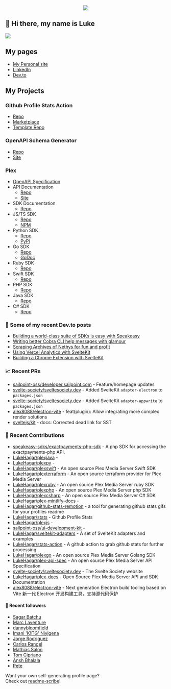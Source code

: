 <div align="center">
   <img src="https://raw.githubusercontent.com/LukeHagar/github-stats-remotion/main/out/readme.gif">
</div>

## 👋 Hi there, my name is Luke

<a href="https://hits.seeyoufarm.com"><img src="https://hits.seeyoufarm.com/api/count/incr/badge.svg?url=https%3A%2F%2Fgithub.com%2Flukehagar1212%2Fhit-counter&count_bg=%2384A1FF&title_bg=%23445DD3&icon=mocha.svg&icon_color=%23E7E7E7&title=Views&edge_flat=false"/></a>


## My pages
- [My Personal site](https://lukehagar.com/)
- [LinkedIn](https://www.linkedin.com/in/lukehagar/)
- [Dev.to](https://dev.to/lukehagar)

## My Projects

### Github Profile Stats Action
- [Repo](https://github.com/LukeHagar/stats-action)
- [Marketplace](https://github.com/marketplace/actions/profile-stats)
- [Template Repo](https://github.com/LukeHagar/stats)

### OpenAPI Schema Generator
- [Repo](https://github.com/LukeHagar/openapi-definition-generator/)
- [Site](https://oas-def-gen.lukehagar.com)

### Plex
- [OpenAPI Specification](https://github.com/LukeHagar/plex-api-spec)
- API Documentation
   - [Repo](https://github.com/LukeHagar/plex-docs) 
   - [Site](https://plexapi.dev)
- SDK Documentation
   - [Repo](https://github.com/LukeHagar/plex-sdk-docs)
- JS/TS SDK
   - [Repo](https://github.com/LukeHagar/plexjs) 
   - [NPM](https://www.npmjs.com/package/@lukehagar/plexjs)
- Python SDK
   - [Repo](https://github.com/LukeHagar/plexpy) 
   - [PyPi](https://pypi.org/project/plex-api-client/)
- Go SDK
   - [Repo](https://github.com/LukeHagar/plexgo)
   - [GoDoc](https://pkg.go.dev/github.com/LukeHagar/plexgo)
- Ruby SDK
   - [Repo](https://github.com/LukeHagar/plexruby)
- Swift SDK
   - [Repo](https://github.com/LukeHagar/plexswift)
- PHP SDK
   - [Repo](https://github.com/LukeHagar/plexphp)
- Java SDK
   - [Repo](https://github.com/LukeHagar/plexjava)
- C# SDK
   - [Repo](https://github.com/LukeHagar/plexcsharp)




### 📜 Some of my recent Dev.to posts

- [Building a world-class suite of SDKs is easy with Speakeasy](https://dev.to/lukehagar/building-a-world-class-suite-of-sdks-is-easy-with-speakeasy-37ba)
- [Writing better Cobra CLI help messages with glamour](https://dev.to/lukehagar/writing-better-cobra-cli-help-messages-with-glamour-1525)
- [Scraping Archives of Nethys for fun and profit](https://dev.to/lukehagar/scraping-archives-of-nethys-for-fun-and-profit-3ll3)
- [Using Vercel Analytics with SvelteKit](https://dev.to/lukehagar/using-vercel-analytics-with-sveltekit-381j)
- [Building a Chrome Extension with SvelteKit](https://dev.to/lukehagar/building-a-chrome-extension-with-sveltekit-3kb)

### 📈 Recent PRs

- [sailpoint-oss/developer.sailpoint.com](https://github.com/sailpoint-oss/developer.sailpoint.com/pull/494) - Feature/homepage updates
- [svelte-society/sveltesociety.dev](https://github.com/svelte-society/sveltesociety.dev/pull/591) - Added SvelteKit `adapter-electron` to `packages.json`
- [svelte-society/sveltesociety.dev](https://github.com/svelte-society/sveltesociety.dev/pull/590) - Added SvelteKit `adapter-appwrite` to `packages.json`
- [alex8088/electron-vite](https://github.com/alex8088/electron-vite/pull/412) - feat(plugin): Allow integrating more complex render solutions
- [sveltejs/kit](https://github.com/sveltejs/kit/pull/11841) - docs: Corrected dead link for SST

### 👷 Recent Contributions

- [speakeasy-sdks/exactpayments-php-sdk](https://github.com/speakeasy-sdks/exactpayments-php-sdk) - A php SDK for accessing the exactpayments-php API.
- [LukeHagar/plexjava](https://github.com/LukeHagar/plexjava) - 
- [LukeHagar/plexpy](https://github.com/LukeHagar/plexpy) - 
- [LukeHagar/plexswift](https://github.com/LukeHagar/plexswift) - An open source Plex Media Server Swift SDK
- [LukeHagar/plexterraform](https://github.com/LukeHagar/plexterraform) - An open source terraform provider for Plex Media Server
- [LukeHagar/plexruby](https://github.com/LukeHagar/plexruby) - An open source Plex Media Server ruby SDK
- [LukeHagar/plexphp](https://github.com/LukeHagar/plexphp) - An open source Plex Media Server php SDK
- [LukeHagar/plexcsharp](https://github.com/LukeHagar/plexcsharp) - An open source Plex Media Server C# SDK
- [LukeHagar/plex-mintlify-docs](https://github.com/LukeHagar/plex-mintlify-docs) - 
- [LukeHagar/github-stats-remotion](https://github.com/LukeHagar/github-stats-remotion) - a tool for generating github stats gifs for your profiles readme
- [LukeHagar/stats](https://github.com/LukeHagar/stats) - Github Profile Stats
- [LukeHagar/plexjs](https://github.com/LukeHagar/plexjs) - 
- [sailpoint-oss/ui-development-kit](https://github.com/sailpoint-oss/ui-development-kit) - 
- [LukeHagar/sveltekit-adapters](https://github.com/LukeHagar/sveltekit-adapters) - A set of SvelteKit adapters and examples
- [LukeHagar/stats-action](https://github.com/LukeHagar/stats-action) - A github action to grab github stats for further processing
- [LukeHagar/plexgo](https://github.com/LukeHagar/plexgo) - An open source Plex Media Server Golang SDK
- [LukeHagar/plex-api-spec](https://github.com/LukeHagar/plex-api-spec) - An open source Plex Media Server API Specification
- [svelte-society/sveltesociety.dev](https://github.com/svelte-society/sveltesociety.dev) - The Svelte Society website
- [LukeHagar/plex-docs](https://github.com/LukeHagar/plex-docs) - Open Source Plex Media Server API and SDK Documentation
- [alex8088/electron-vite](https://github.com/alex8088/electron-vite) - Next generation Electron build tooling based on Vite 新一代 Electron 开发构建工具，支持源代码保护

#### 👯 Recent followers

- [Sagar Batchu](https://github.com/simplesagar)
- [Marc Laventure](https://github.com/marclave)
- [dannybloomfield](https://github.com/dannybloomfield)
- [Imani &#39;K!ΠG&#39; Niyigena ](https://github.com/ImaniAN)
- [Jorge Rodriguez](https://github.com/jorgerdz)
- [Carlos Rangel](https://github.com/CarlosRangel17)
- [Mathias Salon](https://github.com/mscreativo)
- [Tom Cipriano](https://github.com/tomcipriani)
- [Ansh Bhalala](https://github.com/bhalalansh)
- [Pete](https://github.com/virtuoushub)

Want your own self-generating profile page?   
Check out [readme-scribe](https://github.com/muesli/readme-scribe)!


